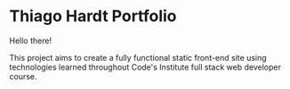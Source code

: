 # Thiago Hardt Portfolio

Hello there!

This project aims to create a fully functional static front-end site using technologies learned throughout Code's Institute full stack web developer course.



<!--stackedit_data:
eyJoaXN0b3J5IjpbLTE2MTgyNzQ1NTUsLTE2MTEyNDQwOTAsLT
E2NDk2NTY2NTBdfQ==
-->